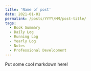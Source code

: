 ```yaml
---
title: 'Name of post'
date: 2021-01-01
permalink: /posts/YYYY/MM/post-title/
tags:
  - Book Summary
  - Daily Log
  - Running Log
  - Yearly Log
  - Notes
  - Professional Development
---
```


Put some cool markdown here!
